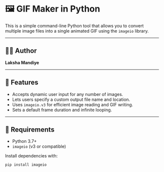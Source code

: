 # 🖼️ GIF Maker in Python

This is a simple command-line Python tool that allows you to convert multiple image files into a single animated GIF using the `imageio` library.

---

## 👩‍💻 Author

**Laksha Mandiye**

---

## 🧰 Features

- Accepts dynamic user input for any number of images.
- Lets users specify a custom output file name and location.
- Uses `imageio.v3` for efficient image reading and GIF writing.
- Sets a default frame duration and infinite looping.

---

## 🔧 Requirements

- Python 3.7+
- `imageio` (v3 or compatible)

Install dependencies with:

```bash
pip install imageio
